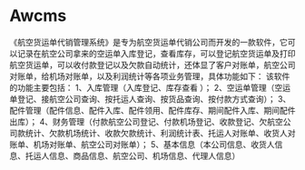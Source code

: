 # Awcms
 《航空货运单代销管理系统》是专为航空货运单代销公司而开发的一款软件，它可以记录在航空公司拿来的空运单入库登记，查看库存，可以登记航空货运单及打印航空货运单，可以收付款登记以及欠款自动统计，还体显了客户对账单，航空公司对账单，给机场对账单，以及利润统计等各项业务管理，具体功能如下： 该软件的功能主要包括： 1、入库管理（入库登记、库存查看 ）； 2、空运单管理（空运单登记、接航空公司查询、按托运人查询、按货品查询、按付款方式查询）； 3、配件管理（配件信息、配件入库、配件领用、配件库存、期间配件入库、期间配件出库）； 4、财务管理（付款航空公司登记、付款机场登记、收款登记、欠航空公司款统计、欠款机场统计、收款欠款统计、利润统计表、托运人对账单、收货人对账单、机场对账单、航空公司对账单）； 5、基本信息（本公司信息、收货人信息、托运人信息、商品信息、航空公司、机场信息、代理人信息）

